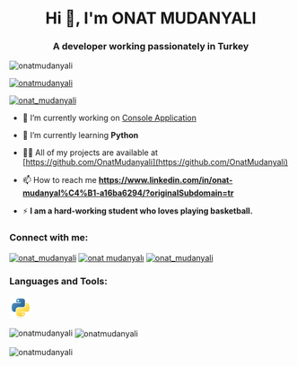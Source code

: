 <h1 align="center">Hi 👋, I'm ONAT MUDANYALI</h1>
<h3 align="center">A developer working passionately in Turkey</h3>

<p align="left"> <img src="https://komarev.com/ghpvc/?username=onatmudanyali&label=Profile%20views&color=0e75b6&style=flat" alt="onatmudanyali" /> </p>

<p align="left"> <a href="https://github.com/ryo-ma/github-profile-trophy"><img src="https://github-profile-trophy.vercel.app/?username=onatmudanyali" alt="onatmudanyali" /></a> </p>

<p align="left"> <a href="https://twitter.com/onat_mudanyali" target="blank"><img src="https://img.shields.io/twitter/follow/onat_mudanyali?logo=twitter&style=for-the-badge" alt="onat_mudanyali" /></a> </p>

- 🔭 I’m currently working on [Console Application](https://github.com/OnatMudanyali/Proje1-Konsol-Uygulamas)

- 🌱 I’m currently learning **Python**

- 👨‍💻 All of my projects are available at [https://github.com/OnatMudanyali](https://github.com/OnatMudanyali)

- 📫 How to reach me **https://www.linkedin.com/in/onat-mudanyal%C4%B1-a16ba6294/?originalSubdomain=tr**

- ⚡ **I am a hard-working student who loves playing basketball.**

<h3 align="left">Connect with me:</h3>
<p align="left">
<a href="https://twitter.com/onat_mudanyali" target="blank"><img align="center" src="https://raw.githubusercontent.com/rahuldkjain/github-profile-readme-generator/master/src/images/icons/Social/twitter.svg" alt="onat_mudanyali" height="30" width="40" /></a>
<a href="https://https://tr.linkedin.com/in/onat-mudanyal%C4%B1" target="blank"><img align="center" src="https://raw.githubusercontent.com/rahuldkjain/github-profile-readme-generator/master/src/images/icons/Social/linked-in-alt.svg" alt="onat mudanyalı" height="30" width="40" /></a>
<a href="https://instagram.com/onat_mudanyali" target="blank"><img align="center" src="https://raw.githubusercontent.com/rahuldkjain/github-profile-readme-generator/master/src/images/icons/Social/instagram.svg" alt="onat_mudanyali" height="30" width="40" /></a>


<h3 align="left">Languages and Tools:</h3>
<p align="left"> <a href="https://www.python.org" target="_blank" rel="noreferrer"> <img src="https://raw.githubusercontent.com/devicons/devicon/master/icons/python/python-original.svg" alt="python" width="40" height="40"/> </a> </p>

<p><img align="left" src="https://github-readme-stats.vercel.app/api/top-langs?username=onatmudanyali&show_icons=true&locale=en&layout=compact" alt="onatmudanyali" /></p>

<p>&nbsp;<img align="center" src="https://github-readme-stats.vercel.app/api?username=onatmudanyali&show_icons=true&locale=en" alt="onatmudanyali" /></p>

<p><img align="center" src="https://github-readme-streak-stats.herokuapp.com/?user=onatmudanyali&" alt="onatmudanyali" /></p>




